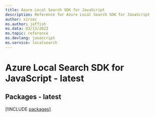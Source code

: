 ```yaml
---
title: Azure Local Search SDK for JavaScript
description: Reference for Azure Local Search SDK for JavaScript
author: xirzec
ms.author: jeffish
ms.data: 03/13/2023
ms.topic: reference
ms.devlang: javascript
ms.service: localsearch
---
```

# Azure Local Search SDK for JavaScript - latest
## Packages - latest
[!INCLUDE [packages](local-search-index.md)]